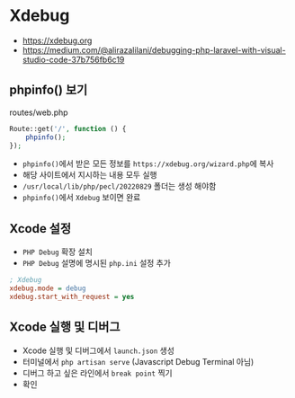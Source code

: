 # Xdebug
* https://xdebug.org
* https://medium.com/@alirazalilani/debugging-php-laravel-with-visual-studio-code-37b756fb6c19

## phpinfo() 보기
routes/web.php
```php
Route::get('/', function () {
    phpinfo();
});
```

* `phpinfo()`에서 받은 모든 정보를 `https://xdebug.org/wizard.php`에 복사
* 해당 사이트에서 지시하는 내용 모두 실행
* `/usr/local/lib/php/pecl/20220829` 폴더는 생성 해야함
* `phpinfo()`에서 `Xdebug` 보이면 완료

## Xcode 설정
* `PHP Debug` 확장 설치
* `PHP Debug` 설명에 명시된 `php.ini` 설정 추가
```ini
; Xdebug
xdebug.mode = debug
xdebug.start_with_request = yes
```

## Xcode 실행 및 디버그
* Xcode 실행 및 디버그에서 `launch.json` 생성
* 터미널에서 `php artisan serve` (Javascript Debug Terminal 아님)
* 디버그 하고 싶은 라인에서 `break point` 찍기
* 확인

